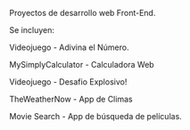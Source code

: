 Proyectos de desarrollo web Front-End.

Se incluyen:

Videojuego - Adivina el Número.

MySimplyCalculator - Calculadora Web

Videojuego - Desafio Explosivo!

TheWeatherNow - App de Climas

Movie Search - App de búsqueda de películas.
